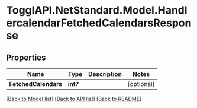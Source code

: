 # TogglAPI.NetStandard.Model.HandlercalendarFetchedCalendarsResponse
## Properties

Name | Type | Description | Notes
------------ | ------------- | ------------- | -------------
**FetchedCalendars** | **int?** |  | [optional] 

[[Back to Model list]](../README.md#documentation-for-models) [[Back to API list]](../README.md#documentation-for-api-endpoints) [[Back to README]](../README.md)

